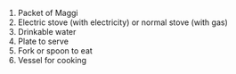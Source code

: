 1. Packet of Maggi
2. Electric stove (with electricity) or normal stove (with gas)
3. Drinkable water
4. Plate to serve
5. Fork or spoon to eat
6. Vessel for cooking